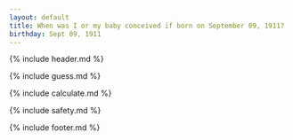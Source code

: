 ```yaml
---
layout: default
title: When was I or my baby conceived if born on September 09, 1911?
birthday: Sept 09, 1911
---
```


{% include header.md %}

{% include guess.md %}

{% include calculate.md %}

{% include safety.md %}

{% include footer.md %}



